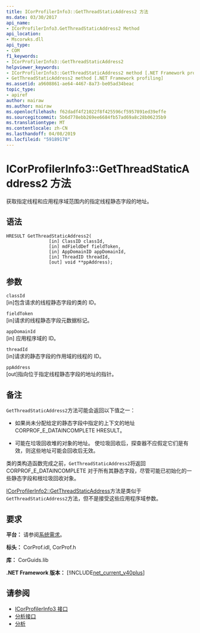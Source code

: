 ```yaml
---
title: ICorProfilerInfo3::GetThreadStaticAddress2 方法
ms.date: 03/30/2017
api_name:
- ICorProfilerInfo3.GetThreadStaticAddress2 Method
api_location:
- Mscorwks.dll
api_type:
- COM
f1_keywords:
- ICorProfilerInfo3::GetThreadStaticAddress2
helpviewer_keywords:
- ICorProfilerInfo3::GetThreadStaticAddress2 method [.NET Framework profiling]
- GetThreadStaticAddress2 method [.NET Framework profiling]
ms.assetid: a9608861-ae64-4467-8a73-be05ad34beac
topic_type:
- apiref
author: mairaw
ms.author: mairaw
ms.openlocfilehash: f62dadf4f21022f8f425596cf5957891ed39effe
ms.sourcegitcommit: 5b6d778ebb269ee6684fb57ad69a8c28b06235b9
ms.translationtype: MT
ms.contentlocale: zh-CN
ms.lasthandoff: 04/08/2019
ms.locfileid: "59189178"
---
```

# <a name="icorprofilerinfo3getthreadstaticaddress2-method"></a>ICorProfilerInfo3::GetThreadStaticAddress2 方法
获取指定线程和应用程序域范围内的指定线程静态字段的地址。  
  
## <a name="syntax"></a>语法  
  
```  
HRESULT GetThreadStaticAddress2(  
                [in] ClassID classId,  
                [in] mdFieldDef fieldToken,  
                [in] AppDomainID appDomainId,  
                [in] ThreadID threadId,  
                [out] void **ppAddress);  
```  
  
## <a name="parameters"></a>参数  
 `classId`  
 [in]包含请求的线程静态字段的类的 ID。  
  
 `fieldToken`  
 [in]请求的线程静态字段元数据标记。  
  
 `appDomainId`  
 [in] 应用程序域的 ID。  
  
 `threadId`  
 [in]请求的静态字段的作用域的线程的 ID。  
  
 `ppAddress`  
 [out]指向位于指定线程静态字段的地址的指针。  
  
## <a name="remarks"></a>备注  
 `GetThreadStaticAddress2`方法可能会返回以下值之一：  
  
-   如果尚未分配给定的静态字段中指定的上下文的地址 CORPROF_E_DATAINCOMPLETE HRESULT。  
  
-   可能在垃圾回收堆的对象的地址。 使垃圾回收后，探查器不应假定它们是有效，则这些地址可能会回收后无效。  
  
 类的类构造函数完成之前，`GetThreadStaticAddress2`将返回 CORPROF_E_DATAINCOMPLETE 对于所有其静态字段，尽管可能已初始化的一些静态字段和根垃圾回收对象。  
  
 [ICorProfilerInfo2::GetThreadStaticAddress](../../../../docs/framework/unmanaged-api/profiling/icorprofilerinfo2-getthreadstaticaddress-method.md)方法是类似于`GetThreadStaticAddress2`方法，但不是接受这些应用程序域参数。  
  
## <a name="requirements"></a>要求  
 **平台：** 请参阅[系统需求](../../../../docs/framework/get-started/system-requirements.md)。  
  
 **标头：** CorProf.idl, CorProf.h  
  
 **库：** CorGuids.lib  
  
 **.NET Framework 版本：** [!INCLUDE[net_current_v40plus](../../../../includes/net-current-v40plus-md.md)]  
  
## <a name="see-also"></a>请参阅

- [ICorProfilerInfo3 接口](../../../../docs/framework/unmanaged-api/profiling/icorprofilerinfo3-interface.md)
- [分析接口](../../../../docs/framework/unmanaged-api/profiling/profiling-interfaces.md)
- [分析](../../../../docs/framework/unmanaged-api/profiling/index.md)
